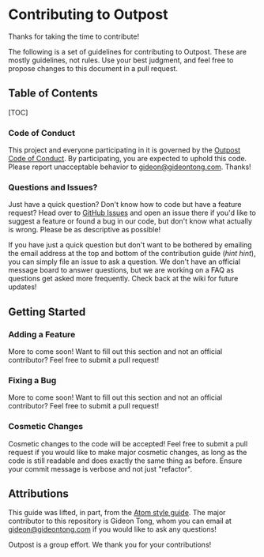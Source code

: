 # Contributing to Outpost

Thanks for taking the time to contribute!

The following is a set of guidelines for contributing to Outpost. These are mostly guidelines, not rules. Use your best judgment, and feel free to propose changes to this document in a pull request.

## Table of Contents

[TOC]

### Code of Conduct

This project and everyone participating in it is governed by the [Outpost Code of Conduct](CODE_OF_CONDUCT.md). By participating, you are expected to uphold this code. Please report unacceptable behavior to gideon@gideontong.com. Thanks!

### Questions and Issues?

Just have a quick question? Don't know how to code but have a feature request? Head over to [GitHub Issues](https://github.com/gideontong/outpost/issues) and open an issue there if you'd like to suggest a feature or found a bug in our code, but don't know what actually is wrong. Please be as descriptive as possible!

If you have just a quick question but don't want to be bothered by emailing the email address at the top and bottom of the contribution guide (*hint hint*), you can simply file an issue to ask a question. We don't have an official message board to answer questions, but we are working on a FAQ as questions get asked more frequently. Check back at the wiki for future updates!

## Getting Started

### Adding a Feature

More to come soon! Want to fill out this section and not an official contributor? Feel free to submit a pull request!

### Fixing a Bug

More to come soon! Want to fill out this section and not an official contributor? Feel free to submit a pull request!

### Cosmetic Changes

Cosmetic changes to the code will be accepted! Feel free to submit a pull request if you would like to make major cosmetic changes, as long as the code is still readable and does exactly the same thing as before. Ensure your commit message is verbose and not just "refactor".

## Attributions

This guide was lifted, in part, from the [Atom style guide](https://github.com/atom/atom/blob/master/CONTRIBUTING.md). The major contributor to this repository is Gideon Tong, whom you can email at gideon@gideontong.com if you would like to ask any questions!

Outpost is a group effort. We thank you for your contributions!